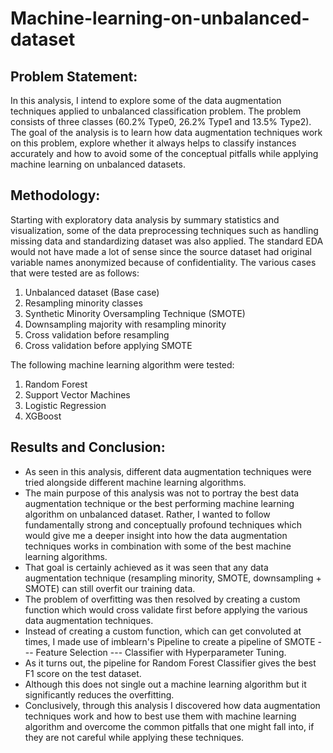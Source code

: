 # Machine-learning-on-unbalanced-dataset

## Problem Statement:
In this analysis, I intend to explore some of the data augmentation techniques applied to unbalanced classification problem. The problem consists of three classes (60.2% Type0, 26.2% Type1 and 13.5% Type2). The goal of the analysis is to learn how data augmentation techniques work on this problem, explore whether it always helps to classify instances accurately and how to avoid some of the conceptual pitfalls while applying machine learning on unbalanced datasets.


## Methodology:
Starting with exploratory data analysis by summary statistics and visualization, some of the data preprocessing techniques such as handling missing data and standardizing dataset was also applied. The standard EDA would not have made a lot of sense since the source dataset had original variable names anonymized because of confidentiality. The various cases that were tested are as follows:
1) Unbalanced dataset (Base case)
2) Resampling minority classes
3) Synthetic Minority Oversampling Technique (SMOTE)
4) Downsampling majority with resampling minority
5) Cross validation before resampling
6) Cross validation before applying SMOTE

The following machine learning algorithm were tested:
1) Random Forest
2) Support Vector Machines
3) Logistic Regression
4) XGBoost


## Results and Conclusion:
- As seen in this analysis, different data augmentation techniques were tried alongside different machine learning algorithms.
- The main purpose of this analysis was not to portray the best data augmentation technique or the best performing machine learning algorithm on unbalanced dataset. Rather, I wanted to follow fundamentally strong and conceptually profound techniques which would give me a deeper insight into how the data augmentation techniques works in combination with some of the best machine learning algorithms.
- That goal is certainly achieved as it was seen that any data augmentation technique (resampling minority, SMOTE, downsampling + SMOTE) can still overfit our training data.
- The problem of overfitting was then resolved by creating a custom function which would cross validate first before applying the various data augmentation techniques.
-  Instead of creating a custom function, which can get convoluted at times, I made use of imblearn's Pipeline to create a pipeline of SMOTE --- Feature Selection --- Classifier with Hyperparameter Tuning.
-  As it turns out, the pipeline for Random Forest Classifier gives the best F1 score on the test dataset.
- Although this does not single out a machine learning algorithm but it significantly reduces the overfitting.
- Conclusively, through this analysis I discovered how data augmentation techniques work and how to best use them with machine learning algorithm and overcome the common pitfalls that one might fall into, if they are not careful while applying these techniques.
